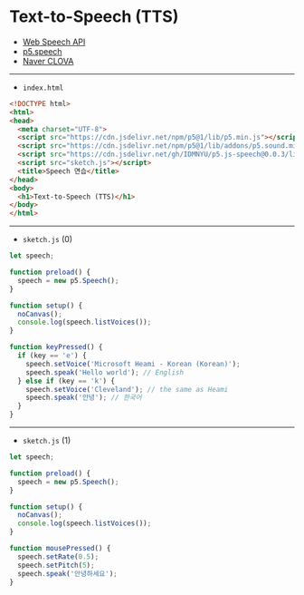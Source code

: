 # Text-to-Speech (TTS)
- [Web Speech API](https://developer.mozilla.org/en-US/docs/Web/API/Web_Speech_API)
- [p5.speech](https://idmnyu.github.io/p5.js-speech/)
- [Naver CLOVA](https://clova.ai/ko)


---
 
- `index.html`

```html
<!DOCTYPE html>
<html>
<head>
  <meta charset="UTF-8">
  <script src="https://cdn.jsdelivr.net/npm/p5@1/lib/p5.min.js"></script>
  <script src="https://cdn.jsdelivr.net/npm/p5@1/lib/addons/p5.sound.min.js"></script>
  <script src="https://cdn.jsdelivr.net/gh/IDMNYU/p5.js-speech@0.0.3/lib/p5.speech.js"></script>
  <script src="sketch.js"></script>
  <title>Speech 연습</title>
</head>
<body>
  <h1>Text-to-Speech (TTS)</h1>
</body>
</html>
```

---

- `sketch.js` (0)

```javascript
let speech;

function preload() {
  speech = new p5.Speech();
}

function setup() {
  noCanvas();
  console.log(speech.listVoices());
}

function keyPressed() {
  if (key == 'e') {
    speech.setVoice('Microsoft Heami - Korean (Korean)');
    speech.speak('Hello world'); // English
  } else if (key == 'k') {
    speech.setVoice('Cleveland'); // the same as Heami
    speech.speak('안녕'); // 한국어
  }
}
```

---

- `sketch.js` (1)

```javascript
let speech;

function preload() {
  speech = new p5.Speech();
}

function setup() {
  noCanvas();
  console.log(speech.listVoices());
}

function mousePressed() {
  speech.setRate(0.5);
  speech.setPitch(5);
  speech.speak('안녕하세요'); 
}
```
